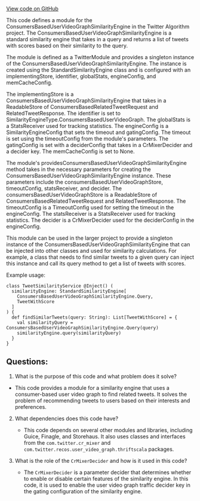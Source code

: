 [View code on GitHub](https://github.com/misbahsy/the-algorithm/cr-mixer/server/src/main/scala/com/twitter/cr_mixer/module/similarity_engine/ConsumersBasedUserVideoGraphSimilarityEngineModule.scala)

This code defines a module for the ConsumersBasedUserVideoGraphSimilarityEngine in the Twitter Algorithm project. The ConsumersBasedUserVideoGraphSimilarityEngine is a standard similarity engine that takes in a query and returns a list of tweets with scores based on their similarity to the query. 

The module is defined as a TwitterModule and provides a singleton instance of the ConsumersBasedUserVideoGraphSimilarityEngine. The instance is created using the StandardSimilarityEngine class and is configured with an implementingStore, identifier, globalStats, engineConfig, and memCacheConfig. 

The implementingStore is a ConsumersBasedUserVideoGraphSimilarityEngine that takes in a ReadableStore of ConsumersBasedRelatedTweetRequest and RelatedTweetResponse. The identifier is set to SimilarityEngineType.ConsumersBasedUserVideoGraph. The globalStats is a StatsReceiver used for tracking statistics. The engineConfig is a SimilarityEngineConfig that sets the timeout and gatingConfig. The timeout is set using the timeoutConfig from the module's parameters. The gatingConfig is set with a deciderConfig that takes in a CrMixerDecider and a decider key. The memCacheConfig is set to None.

The module's providesConsumersBasedUserVideoGraphSimilarityEngine method takes in the necessary parameters for creating the ConsumersBasedUserVideoGraphSimilarityEngine instance. These parameters include the consumersBasedUserVideoGraphStore, timeoutConfig, statsReceiver, and decider. The consumersBasedUserVideoGraphStore is a ReadableStore of ConsumersBasedRelatedTweetRequest and RelatedTweetResponse. The timeoutConfig is a TimeoutConfig used for setting the timeout in the engineConfig. The statsReceiver is a StatsReceiver used for tracking statistics. The decider is a CrMixerDecider used for the deciderConfig in the engineConfig.

This module can be used in the larger project to provide a singleton instance of the ConsumersBasedUserVideoGraphSimilarityEngine that can be injected into other classes and used for similarity calculations. For example, a class that needs to find similar tweets to a given query can inject this instance and call its query method to get a list of tweets with scores. 

Example usage:

```
class TweetSimilarityService @Inject() (
  similarityEngine: StandardSimilarityEngine[
    ConsumersBasedUserVideoGraphSimilarityEngine.Query,
    TweetWithScore
  ]
) {
  def findSimilarTweets(query: String): List[TweetWithScore] = {
    val similarityQuery = ConsumersBasedUserVideoGraphSimilarityEngine.Query(query)
    similarityEngine.query(similarityQuery)
  }
}
```
## Questions: 
 1. What is the purpose of this code and what problem does it solve?
   - This code provides a module for a similarity engine that uses a consumer-based user video graph to find related tweets. It solves the problem of recommending tweets to users based on their interests and preferences.

2. What dependencies does this code have?
   - This code depends on several other modules and libraries, including Guice, Finagle, and Storehaus. It also uses classes and interfaces from the `com.twitter.cr_mixer` and `com.twitter.recos.user_video_graph.thriftscala` packages.

3. What is the role of the `CrMixerDecider` and how is it used in this code?
   - The `CrMixerDecider` is a parameter decider that determines whether to enable or disable certain features of the similarity engine. In this code, it is used to enable the user video graph traffic decider key in the gating configuration of the similarity engine.